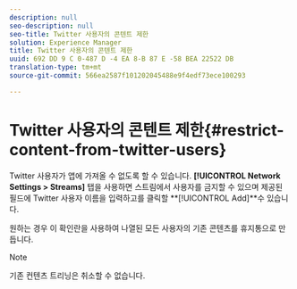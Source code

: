 ```yaml
---
description: null
seo-description: null
seo-title: Twitter 사용자의 콘텐트 제한
solution: Experience Manager
title: Twitter 사용자의 콘텐트 제한
uuid: 692 DD 9 C 0-487 D -4 EA 8-B 87 E -58 BEA 22522 DB
translation-type: tm+mt
source-git-commit: 566ea2587f101202045488e9f4edf73ece100293

---
```



# Twitter 사용자의 콘텐트 제한{#restrict-content-from-twitter-users}

Twitter 사용자가 앱에 가져올 수 없도록 할 수 있습니다. **[!UICONTROL Network Settings > Streams]** 탭을 사용하면 스트림에서 사용자를 금지할 수 있으며 제공된 필드에 Twitter 사용자 이름을 입력하고를 클릭할 **[!UICONTROL Add]**수 있습니다.

원하는 경우 이 확인란을 사용하여 나열된 모든 사용자의 기존 콘텐츠를 휴지통으로 만듭니다.

>[!NOTE]
>
>기존 컨텐츠 트리닝은 취소할 수 없습니다.

